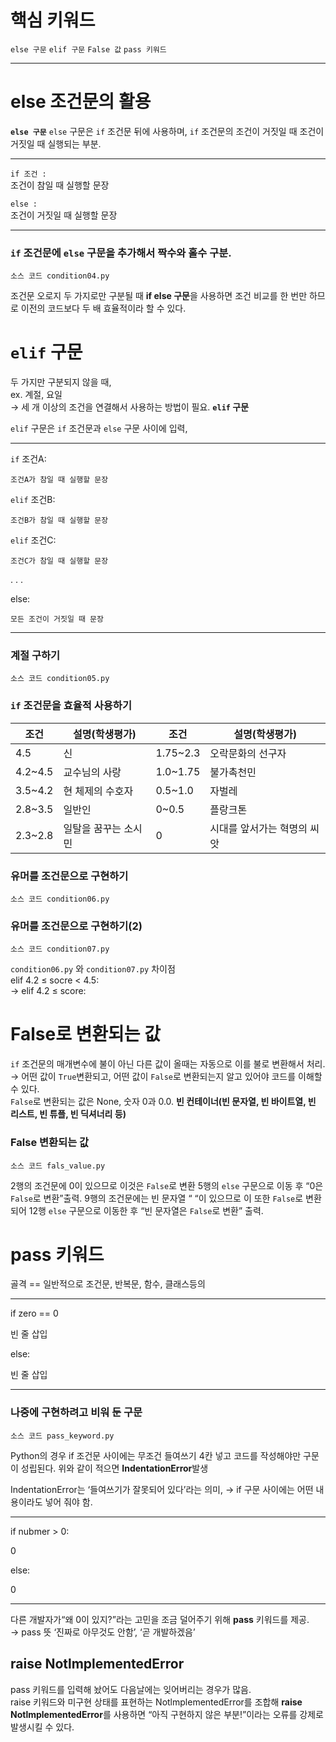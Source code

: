 # 핵심 키워드

`else 구문`  `elif 구문`  `False 값`  `pass 키워드` 

---

# else 조건문의 활용

**`else 구문`** `else` 구문은 `if` 조건문 뒤에 사용하며, `if` 조건문의 조건이 거짓일 때 조건이 거짓일 때 실행되는 부분.

---

`if 조건 :`   
    조건이 참일 때 실행할 문장

`else :`  
    조건이 거짓일 때 실행할 문장

---

### `if` 조건문에 `else` 구문을 추가해서 짝수와 홀수 구분.

`소스 코드 condition04.py` 

조건문 오로지 두 가지로만 구분될 때 **if else 구문**을 사용하면 조건 비교를 한 번만 하므로 이전의 코드보다 두 배 효율적이라 할 수 있다.  

# `elif` 구문

두 가지만 구분되지 않을 때,  
ex. 계절, 요일  
→ 세 개 이상의 조건을 연결해서 사용하는 방법이 필요. **`elif` 구문**

`elif` 구문은 `if` 조건문과 `else` 구문 사이에 입력,

---

`if`  조건A: 

    조건A가 참일 때 실행할 문장

`elif`  조건B: 

    조건B가 참일 때 실행할 문장

`elif`  조건C: 

    조건C가 참일 때 실행할 문장

. . .

else:

    모든 조건이 거짓일 때 문장

---

### 계절 구하기

`소스 코드 condition05.py`

### `if` 조건문을 효율적 사용하기

| 조건 | 설명(학생평가) | 조건 | 설명(학생평가) |
| --- | --- | --- | --- |
| 4.5 | 신 | 1.75~2.3 | 오락문화의 선구자 |
| 4.2~4.5 | 교수님의 사랑 | 1.0~1.75 | 불가촉천민 |
| 3.5~4.2 | 현 체제의 수호자 | 0.5~1.0 | 자벌레 |
| 2.8~3.5 | 일반인 | 0~0.5 | 플랑크톤 |
| 2.3~2.8 | 일탈을 꿈꾸는 소시민 | 0 | 시대를 앞서가는 혁명의 씨앗 |

### 유머를 조건문으로 구현하기

`소스 코드 condition06.py`

### 유머를 조건문으로 구현하기(2)

`소스 코드 condition07.py` 

`condition06.py` 와 `condition07.py` 차이점  
elif 4.2 ≤ socre < 4.5:  
→ elif 4.2 ≤ score:

# False로 변환되는 값

`if` 조건문의 매개변수에 불이 아닌 다른 값이 올때는 자동으로 이를 불로 변환해서 처리.  
→ 어떤 값이 `True`변환되고, 어떤 값이 `False`로 변환되는지 알고 있어야 코드를 이해할 수 있다.  
`False`로 변환되는 값은 None, 숫자 0과 0.0. **빈 컨테이너(**빈 문자열, 빈 바이트열, 빈 리스트, 빈 튜플, 빈 딕셔너리 등**)**  

### False 변환되는 값

`소스 코드 fals_value.py`

2행의 조건문에 0이 있으므로 이것은 `False`로 변환 5행의 `else` 구문으로 이동 후 “0은 `False`로 변환”출력. 9행의 조건문에는 빈 문자열 “ “이 있으므로 이 또한 `False`로 변환되어 12행 `else` 구문으로 이동한 후 “빈 문자열은 `False`로 변환” 출력.

# pass 키워드

골격 == 일반적으로 조건문, 반복문, 함수, 클래스등의 

---

if zero == 0

빈 줄 삽입

else:

빈 줄 삽입

---

### 나중에 구현하려고 비워 둔 구문

`소스 코드 pass_keyword.py`

Python의 경우 if 조건문 사이에는 무조건 들여쓰기 4칸 넣고 코드를 작성해야만 구문이 성립된다. 위와 같이 적으면 **IndentationError**발생

IndentationError는 ‘들여쓰기가 잘못되어 있다’라는 의미, → if 구문 사이에는 어떤 내용이라도 넣어 줘야 함.

---

if nubmer > 0:

0

else:

0

---

다른 개발자가“왜 0이 있지?”라는 고민을 조금 덜어주기 위해 **pass** 키워드를 제공.   
→ pass 뜻 ‘진짜로 아무것도 안함’, ‘곧 개발하겠음’

## raise NotlmplementedError

pass 키워드를 입력해 놨어도 다음날에는 잊어버리는 경우가 많음.  
raise 키워드와 미구현 상태를 표현하는 NotlmplementedError를 조합해 **raise NotlmplementedError**를 사용하면 “아직 구현하지 않은 부분!”이라는 오류를 강제로 발생시킬 수 있다.

